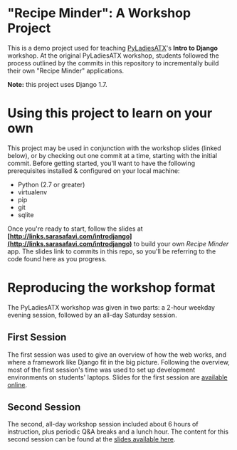 # "Recipe Minder": A Workshop Project

This is a demo project used for teaching
[PyLadiesATX](http://www.meetup.com/pyladies-atx)'s **Intro to Django**
workshop. At the original PyLadiesATX workshop, students followed the process
outlined by the commits in this repository to incrementally build their own "Recipe
Minder" applications.

**Note:** this project uses Django 1.7. 

Using this project to learn on your own
========================================

This project may be used in conjunction with the workshop slides (linked
below), or by checking out one commit at a time, starting with the initial
commit. Before getting started, you'll want to have the following prerequisites
installed & configured on your local machine:

* Python (2.7 or greater)
* virtualenv
* pip
* git
* sqlite

Once you're ready to start, follow the slides at
**[http://links.sarasafavi.com/introdjango](http://links.sarasafavi.com/introdjango)** to build your own *Recipe Minder* app.
The slides link to commits in this repo, so you'll be referring to the code
found here as you progress.

Reproducing the workshop format
================================

The PyLadiesATX workshop was given in two parts: a 2-hour weekday evening
session, followed by an all-day Saturday session. 

First Session
-------------

The first session was used to give an overview of how the web works, and where
a framework like Django fit in the big picture. Following the overview, most of
the first session's time was used to set up development environments on
students' laptops. Slides for the first session are [available
online](http://links.sarasafavi.com/predjango). 

Second Session
---------------

The second, all-day workshop session included about 6 hours of instruction,
plus periodic Q&A breaks and a lunch hour. The content for this second session
can be found at the [slides available
here](http://links.sarasafavi.com/introdjango).
